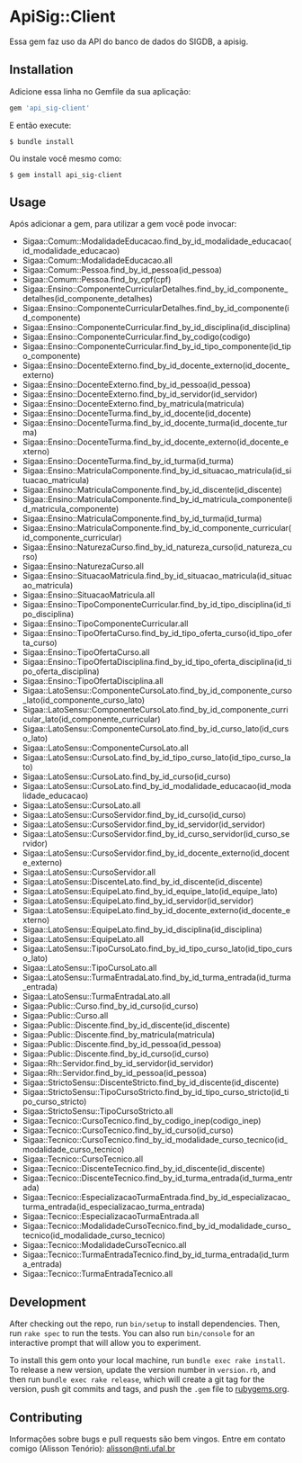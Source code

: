 # ApiSig::Client

Essa gem faz uso da API do banco de dados do SIGDB, a apisig.

## Installation

Adicione essa linha no Gemfile da sua aplicação:

```ruby
gem 'api_sig-client'
```

E então execute:

    $ bundle install

Ou instale você mesmo como:

    $ gem install api_sig-client

## Usage

Após adicionar a gem, para utilizar a gem você pode invocar:

* Sigaa::Comum::ModalidadeEducacao.find_by_id_modalidade_educacao(id_modalidade_educacao)
* Sigaa::Comum::ModalidadeEducacao.all
* Sigaa::Comum::Pessoa.find_by_id_pessoa(id_pessoa)
* Sigaa::Comum::Pessoa.find_by_cpf(cpf)
* Sigaa::Ensino::ComponenteCurricularDetalhes.find_by_id_componente_detalhes(id_componente_detalhes)
* Sigaa::Ensino::ComponenteCurricularDetalhes.find_by_id_componente(id_componente)
* Sigaa::Ensino::ComponenteCurricular.find_by_id_disciplina(id_disciplina)
* Sigaa::Ensino::ComponenteCurricular.find_by_codigo(codigo)
* Sigaa::Ensino::ComponenteCurricular.find_by_id_tipo_componente(id_tipo_componente)
* Sigaa::Ensino::DocenteExterno.find_by_id_docente_externo(id_docente_externo)
* Sigaa::Ensino::DocenteExterno.find_by_id_pessoa(id_pessoa)
* Sigaa::Ensino::DocenteExterno.find_by_id_servidor(id_servidor)
* Sigaa::Ensino::DocenteExterno.find_by_matricula(matricula)
* Sigaa::Ensino::DocenteTurma.find_by_id_docente(id_docente)
* Sigaa::Ensino::DocenteTurma.find_by_id_docente_turma(id_docente_turma)
* Sigaa::Ensino::DocenteTurma.find_by_id_docente_externo(id_docente_externo)
* Sigaa::Ensino::DocenteTurma.find_by_id_turma(id_turma)
* Sigaa::Ensino::MatriculaComponente.find_by_id_situacao_matricula(id_situacao_matricula)
* Sigaa::Ensino::MatriculaComponente.find_by_id_discente(id_discente)
* Sigaa::Ensino::MatriculaComponente.find_by_id_matricula_componente(id_matricula_componente)
* Sigaa::Ensino::MatriculaComponente.find_by_id_turma(id_turma)
* Sigaa::Ensino::MatriculaComponente.find_by_id_componente_curricular(id_componente_curricular)
* Sigaa::Ensino::NaturezaCurso.find_by_id_natureza_curso(id_natureza_curso)
* Sigaa::Ensino::NaturezaCurso.all
* Sigaa::Ensino::SituacaoMatricula.find_by_id_situacao_matricula(id_situacao_matricula)
* Sigaa::Ensino::SituacaoMatricula.all
* Sigaa::Ensino::TipoComponenteCurricular.find_by_id_tipo_disciplina(id_tipo_disciplina)
* Sigaa::Ensino::TipoComponenteCurricular.all
* Sigaa::Ensino::TipoOfertaCurso.find_by_id_tipo_oferta_curso(id_tipo_oferta_curso)
* Sigaa::Ensino::TipoOfertaCurso.all
* Sigaa::Ensino::TipoOfertaDisciplina.find_by_id_tipo_oferta_disciplina(id_tipo_oferta_disciplina)
* Sigaa::Ensino::TipoOfertaDisciplina.all
* Sigaa::LatoSensu::ComponenteCursoLato.find_by_id_componente_curso_lato(id_componente_curso_lato)
* Sigaa::LatoSensu::ComponenteCursoLato.find_by_id_componente_curricular_lato(id_componente_curricular)
* Sigaa::LatoSensu::ComponenteCursoLato.find_by_id_curso_lato(id_curso_lato)
* Sigaa::LatoSensu::ComponenteCursoLato.all
* Sigaa::LatoSensu::CursoLato.find_by_id_tipo_curso_lato(id_tipo_curso_lato)
* Sigaa::LatoSensu::CursoLato.find_by_id_curso(id_curso)
* Sigaa::LatoSensu::CursoLato.find_by_id_modalidade_educacao(id_modalidade_educacao)
* Sigaa::LatoSensu::CursoLato.all
* Sigaa::LatoSensu::CursoServidor.find_by_id_curso(id_curso)
* Sigaa::LatoSensu::CursoServidor.find_by_id_servidor(id_servidor)
* Sigaa::LatoSensu::CursoServidor.find_by_id_curso_servidor(id_curso_servidor)
* Sigaa::LatoSensu::CursoServidor.find_by_id_docente_externo(id_docente_externo)
* Sigaa::LatoSensu::CursoServidor.all
* Sigaa::LatoSensu::DiscenteLato.find_by_id_discente(id_discente)
* Sigaa::LatoSensu::EquipeLato.find_by_id_equipe_lato(id_equipe_lato)
* Sigaa::LatoSensu::EquipeLato.find_by_id_servidor(id_servidor)
* Sigaa::LatoSensu::EquipeLato.find_by_id_docente_externo(id_docente_externo)
* Sigaa::LatoSensu::EquipeLato.find_by_id_disciplina(id_disciplina)
* Sigaa::LatoSensu::EquipeLato.all
* Sigaa::LatoSensu::TipoCursoLato.find_by_id_tipo_curso_lato(id_tipo_curso_lato)
* Sigaa::LatoSensu::TipoCursoLato.all
* Sigaa::LatoSensu::TurmaEntradaLato.find_by_id_turma_entrada(id_turma_entrada)
* Sigaa::LatoSensu::TurmaEntradaLato.all
* Sigaa::Public::Curso.find_by_id_curso(id_curso)
* Sigaa::Public::Curso.all
* Sigaa::Public::Discente.find_by_id_discente(id_discente)
* Sigaa::Public::Discente.find_by_matricula(matricula)
* Sigaa::Public::Discente.find_by_id_pessoa(id_pessoa)
* Sigaa::Public::Discente.find_by_id_curso(id_curso)
* Sigaa::Rh::Servidor.find_by_id_servidor(id_servidor)
* Sigaa::Rh::Servidor.find_by_id_pessoa(id_pessoa)
* Sigaa::StrictoSensu::DiscenteStricto.find_by_id_discente(id_discente)
* Sigaa::StrictoSensu::TipoCursoStricto.find_by_id_tipo_curso_stricto(id_tipo_curso_stricto)
* Sigaa::StrictoSensu::TipoCursoStricto.all
* Sigaa::Tecnico::CursoTecnico.find_by_codigo_inep(codigo_inep)
* Sigaa::Tecnico::CursoTecnico.find_by_id_curso(id_curso)
* Sigaa::Tecnico::CursoTecnico.find_by_id_modalidade_curso_tecnico(id_modalidade_curso_tecnico)
* Sigaa::Tecnico::CursoTecnico.all
* Sigaa::Tecnico::DiscenteTecnico.find_by_id_discente(id_discente)
* Sigaa::Tecnico::DiscenteTecnico.find_by_id_turma_entrada(id_turma_entrada)
* Sigaa::Tecnico::EspecializacaoTurmaEntrada.find_by_id_especializacao_turma_entrada(id_especializacao_turma_entrada)
* Sigaa::Tecnico::EspecializacaoTurmaEntrada.all
* Sigaa::Tecnico::ModalidadeCursoTecnico.find_by_id_modalidade_curso_tecnico(id_modalidade_curso_tecnico)
* Sigaa::Tecnico::ModalidadeCursoTecnico.all
* Sigaa::Tecnico::TurmaEntradaTecnico.find_by_id_turma_entrada(id_turma_entrada)
* Sigaa::Tecnico::TurmaEntradaTecnico.all

## Development

After checking out the repo, run `bin/setup` to install dependencies. Then, run `rake spec` to run the tests. You can also run `bin/console` for an interactive prompt that will allow you to experiment.

To install this gem onto your local machine, run `bundle exec rake install`. To release a new version, update the version number in `version.rb`, and then run `bundle exec rake release`, which will create a git tag for the version, push git commits and tags, and push the `.gem` file to [rubygems.org](https://rubygems.org).

## Contributing

Informações sobre bugs e pull requests são bem vingos. Entre em contato comigo (Alisson Tenório): alisson@nti.ufal.br